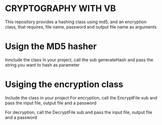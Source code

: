 # CRYPTOGRAPHY WITH VB
This repository provides a hashing class using md5,
and an encryption class, that requires, file name, password and output file name as arguments

# Usign the MD5 hasher
  Innclude the class in your project, 
  call the sub generateHash and pass the string you want to hash as parameter


# Usiging the encryption class
  Include the class in your project
  For encryption, call the EncryptFile sub and pass the input file, output file and a password
  
  For decryption, call the DecryptFile sub and pass the input file, output file and a password
  

